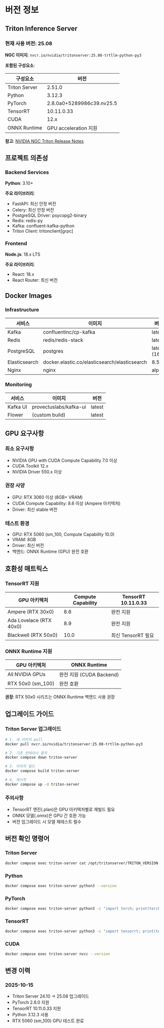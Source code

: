 # 버전 정보

## Triton Inference Server

### 현재 사용 버전: 25.08

**NGC 이미지**: `nvcr.io/nvidia/tritonserver:25.08-trtllm-python-py3`

**포함된 구성요소**:

| 구성요소 | 버전 |
|---------|------|
| Triton Server | 2.51.0 |
| Python | 3.12.3 |
| PyTorch | 2.8.0a0+5289986c39.nv25.5 |
| TensorRT | 10.11.0.33 |
| CUDA | 12.x |
| ONNX Runtime | GPU acceleration 지원 |

**참고**: [NVIDIA NGC Triton Release Notes](https://docs.nvidia.com/deeplearning/triton-inference-server/release-notes/)

## 프로젝트 의존성

### Backend Services

**Python**: 3.10+

**주요 라이브러리**:
- FastAPI: 최신 안정 버전
- Celery: 최신 안정 버전
- PostgreSQL Driver: psycopg2-binary
- Redis: redis-py
- Kafka: confluent-kafka-python
- Triton Client: tritonclient[grpc]

### Frontend

**Node.js**: 18.x LTS

**주요 라이브러리**:
- React: 18.x
- React Router: 최신 버전

## Docker Images

### Infrastructure

| 서비스 | 이미지 | 버전 |
|--------|--------|------|
| Kafka | confluentinc/cp-kafka | latest |
| Redis | redis/redis-stack | latest |
| PostgreSQL | postgres | latest (16.x) |
| Elasticsearch | docker.elastic.co/elasticsearch/elasticsearch | 8.5.0 |
| Nginx | nginx | alpine |

### Monitoring

| 서비스 | 이미지 | 버전 |
|--------|--------|------|
| Kafka UI | provectuslabs/kafka-ui | latest |
| Flower | (custom build) | latest |

## GPU 요구사항

### 최소 요구사항
- NVIDIA GPU with CUDA Compute Capability 7.0 이상
- CUDA Toolkit 12.x
- NVIDIA Driver 550.x 이상

### 권장 사양
- GPU: RTX 3060 이상 (8GB+ VRAM)
- CUDA Compute Capability: 8.6 이상 (Ampere 아키텍처)
- Driver: 최신 stable 버전

### 테스트 환경
- GPU: RTX 5060 (sm_100, Compute Capability 10.0)
- VRAM: 8GB
- Driver: 최신 버전
- 백엔드: ONNX Runtime (GPU)  완전 호환

## 호환성 매트릭스

### TensorRT 지원

| GPU 아키텍처 | Compute Capability | TensorRT 10.11.0.33 |
|-------------|-------------------|---------------------|
| Ampere (RTX 30x0) | 8.6 |  완전 지원 |
| Ada Lovelace (RTX 40x0) | 8.9 |  완전 지원 |
| Blackwell (RTX 50x0) | 10.0 |  최신 TensorRT 필요 |

### ONNX Runtime 지원

| GPU 아키텍처 | ONNX Runtime |
|-------------|--------------|
| All NVIDIA GPUs |  완전 지원 (CUDA Backend) |
| RTX 50x0 (sm_100) |  완전 호환 |

**권장**: RTX 50x0 시리즈는 ONNX Runtime 백엔드 사용 권장

## 업그레이드 가이드

### Triton Server 업그레이드

```bash
# 1. 새 이미지 pull
docker pull nvcr.io/nvidia/tritonserver:25.08-trtllm-python-py3

# 2. 기존 컨테이너 중지
docker compose down triton-server

# 3. 이미지 빌드
docker compose build triton-server

# 4. 재시작
docker compose up -d triton-server
```

### 주의사항
- TensorRT 엔진(.plan)은 GPU 아키텍처별로 재빌드 필요
- ONNX 모델(.onnx)은 GPU 간 호환 가능
- 버전 업그레이드 시 모델 재테스트 필수

## 버전 확인 명령어

### Triton Server
```bash
docker compose exec triton-server cat /opt/tritonserver/TRITON_VERSION
```

### Python
```bash
docker compose exec triton-server python3 --version
```

### PyTorch
```bash
docker compose exec triton-server python3 -c "import torch; print(torch.__version__)"
```

### TensorRT
```bash
docker compose exec triton-server python3 -c "import tensorrt; print(tensorrt.__version__)"
```

### CUDA
```bash
docker compose exec triton-server nvcc --version
```

## 변경 이력

### 2025-10-15
- Triton Server 24.10 → 25.08 업그레이드
- PyTorch 2.8.0 지원
- TensorRT 10.11.0.33 지원
- Python 3.12.3 사용
- RTX 5060 (sm_100) GPU 테스트 완료
